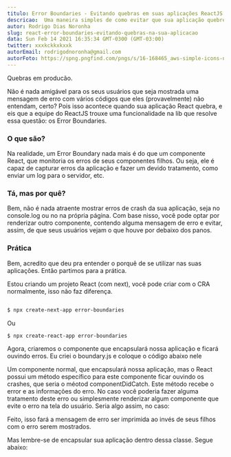```yaml
---
titulo: Error Boundaries - Evitando quebras em suas aplicações ReactJS
descricao:  Uma maneira simples de como evitar que sua aplicação quebre em produção
autor: Rodrigo Dias Noronha
slug: react-error-boundaries-evitando-quebras-na-sua-aplicacao
data: Sun Feb 14 2021 16:35:34 GMT-0300 (GMT-03:00)
twitter: xxxkckkxkxxk
autorEmail: rodrigodnoronha@gmail.com
autorFoto: https://spng.pngfind.com/pngs/s/16-168465_aws-simple-icons-non-service-specific-user-default.png
---
```



Quebras em producão.

Não é nada amigável para os seus usuários que seja mostrada uma mensagem de erro com vários códigos que eles (provavelmente) não entendam, certo? Pois isso acontece quando sua aplicação React quebra, e eis que a equipe do ReactJS trouxe uma funcionalidade na lib que resolve essa questão: os Error Boundaries.


### O que são?

Na realidade, um Error Boundary nada mais é do que um componente React, que monitoria os erros de seus componentes filhos. Ou seja, ele é capaz de capturar erros da aplicação e fazer um devido tratamento, como enviar um log para o servidor, etc.

### Tá, mas por quê?

Bem, não é nada atraente mostrar erros de crash da sua aplicação, seja no console.log ou no na própria página. Com base nisso, você pode optar por renderizar outro componente, contendo alguma mensagem de erro e evitar, assim, de que seus usuários vejam o que houve por debaixo dos panos.

### Prática

Bem, acredito que deu pra entender o porquê de se utilizar nas suas aplicações. Então partimos para a prática.

Estou criando um projeto React (com next), você pode criar com o CRA normalmente, isso não faz diferença.

```bash

$ npx create-next-app error-boundaries
```
Ou

```bash
$ npx create-react-app error-boundaries
```
Agora, criaremos o componente que encapsulará nossa aplicação e ficará ouvindo erros. Eu criei o boundary.js e coloque o código abaixo nele

Um componente normal, que encapsulará nossa aplicação, mas o React possui um método específico para este componente ficar ouvindo os crashes, que seria o méotod componentDidCatch. Este método recebe o error e as informações do erro. No caso você poderia fazer alguma tratamento deste erro ou simplesmente renderizar algum componente que evite o erro na tela do usuário. Seria algo assim, no caso:

Feito, isso fará a mensagem de erro ser imprimida ao invés de seus filhos com o erro serem mostrados.

Mas lembre-se de encapsular sua aplicação dentro dessa classe. Segue abaixo:
